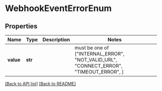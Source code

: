 # WebhookEventErrorEnum


## Properties
Name | Type | Description | Notes
------------ | ------------- | ------------- | -------------
**value** | **str** |  |  must be one of ["INTERNAL_ERROR", "NOT_VALID_URL", "CONNECT_ERROR", "TIMEOUT_ERROR", ]

[[Back to API list]](../README.md#documentation-for-api-endpoints) [[Back to README]](../README.md)



